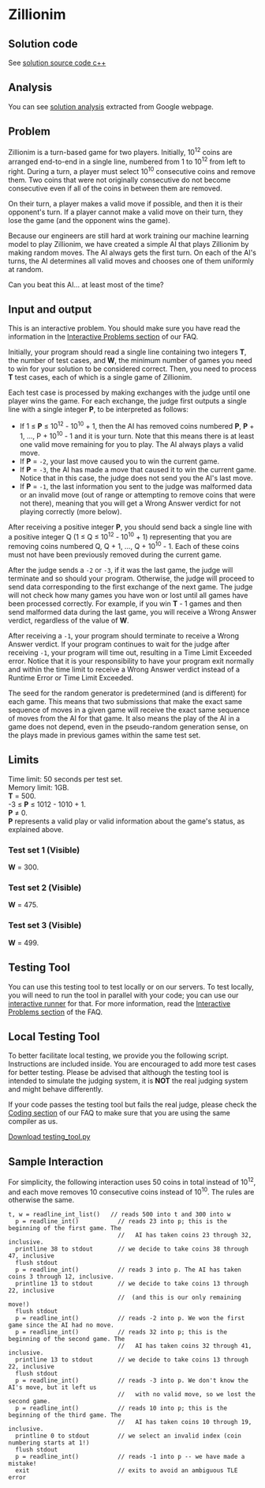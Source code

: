 # Zillionim

## Solution code

See [solution source code c++](/Round%203/Zillionim/solution.cpp)

## Analysis

You can see [solution analysis](/Round%203/Zillionim/analysis.md) extracted from Google webpage.

## Problem

Zillionim is a turn-based game for two players. Initially, 10<sup>12</sup> coins are arranged end-to-end in a single line, numbered from 1 to 10<sup>12</sup> from left to right. During a turn, a player must select 10<sup>10</sup> consecutive coins and remove them. Two coins that were not originally consecutive do not become consecutive even if all of the coins in between them are removed.

On their turn, a player makes a valid move if possible, and then it is their opponent's turn. If a player cannot make a valid move on their turn, they lose the game (and the opponent wins the game).

Because our engineers are still hard at work training our machine learning model to play Zillionim, we have created a simple AI that plays Zillionim by making random moves. The AI always gets the first turn. On each of the AI's turns, the AI determines all valid moves and chooses one of them uniformly at random.

Can you beat this AI... at least most of the time?

## Input and output

This is an interactive problem. You should make sure you have read the information in the [Interactive Problems section](https://codingcompetitions.withgoogle.com/codejam/faq#interactive-problems) of our FAQ.

Initially, your program should read a single line containing two integers **T**, the number of test cases, and **W**, the minimum number of games you need to win for your solution to be considered correct. Then, you need to process **T** test cases, each of which is a single game of Zillionim.

Each test case is processed by making exchanges with the judge until one player wins the game. For each exchange, the judge first outputs a single line with a single integer **P**, to be interpreted as follows:

- If 1 ≤ **P** ≤ 10<sup>12</sup> - 10<sup>10</sup> + 1, then the AI has removed coins numbered **P**, **P** + 1, ..., P + 10<sup>10</sup> - 1 and it is your turn. Note that this means there is at least one valid move remaining for you to play. The AI always plays a valid move.
- If **P** = `-2`, your last move caused you to win the current game.
- If **P** = `-3`, the AI has made a move that caused it to win the current game. Notice that in this case, the judge does not send you the AI's last move.
- If **P** = `-1`, the last information you sent to the judge was malformed data or an invalid move (out of range or attempting to remove coins that were not there), meaning that you will get a Wrong Answer verdict for not playing correctly (more below).

After receiving a positive integer **P**, you should send back a single line with a positive integer Q (1 ≤ Q ≤ 10<sup>12</sup> - 10<sup>10</sup> + 1) representing that you are removing coins numbered Q, Q + 1, ..., Q + 10<sup>10</sup> - 1. Each of these coins must not have been previously removed during the current game.

After the judge sends a `-2` or `-3`, if it was the last game, the judge will terminate and so should your program. Otherwise, the judge will proceed to send data corresponding to the first exchange of the next game. The judge will not check how many games you have won or lost until all games have been processed correctly. For example, if you win **T** - 1 games and then send malformed data during the last game, you will receive a Wrong Answer verdict, regardless of the value of **W**.

After receiving a `-1`, your program should terminate to receive a Wrong Answer verdict. If your program continues to wait for the judge after receiving `-1`, your program will time out, resulting in a Time Limit Exceeded error. Notice that it is your responsibility to have your program exit normally and within the time limit to receive a Wrong Answer verdict instead of a Runtime Error or Time Limit Exceeded.

The seed for the random generator is predetermined (and is different) for each game. This means that two submissions that make the exact same sequence of moves in a given game will receive the exact same sequence of moves from the AI for that game. It also means the play of the AI in a game does not depend, even in the pseudo-random generation sense, on the plays made in previous games within the same test set.

## Limits

Time limit: 50 seconds per test set.<br>
Memory limit: 1GB.<br>
**T** = 500. <br>
-3 ≤ **P** ≤ 1012 - 1010 + 1.<br>
**P** ≠ 0.<br>
**P** represents a valid play or valid information about the game's status, as explained above.

### Test set 1 (Visible)

**W** = 300.

### Test set 2 (Visible)

**W** = 475.

### Test set 3 (Visible)

**W** = 499.

## Testing Tool

You can use this testing tool to test locally or on our servers. To test locally, you will need to run the tool in parallel with your code; you can use our [interactive runner](/Round%203/Zillionim/interactive_runner.py) for that. For more information, read the [Interactive Problems section](https://codingcompetitions.withgoogle.com/codejam/faq#interactive-problems) of the FAQ.

## Local Testing Tool

To better facilitate local testing, we provide you the following script. Instructions are included inside. You are encouraged to add more test cases for better testing. Please be advised that although the testing tool is intended to simulate the judging system, it is **NOT** the real judging system and might behave differently.

If your code passes the testing tool but fails the real judge, please check the [Coding section](https://codingcompetitions.withgoogle.com/codejam/faq#coding) of our FAQ to make sure that you are using the same compiler as us.

[Download testing_tool.py](/Round%203/Zillionim/testing_tool.py)

## Sample Interaction

For simplicity, the following interaction uses 50 coins in total instead of 10<sup>12</sup>, and each move removes 10 consecutive coins instead of 10<sup>10</sup>. The rules are otherwise the same.

```
t, w = readline_int_list()   // reads 500 into t and 300 into w
  p = readline_int()           // reads 23 into p; this is the beginning of the first game. The
                               //   AI has taken coins 23 through 32, inclusive.
  printline 38 to stdout       // we decide to take coins 38 through 47, inclusive
  flush stdout
  p = readline_int()           // reads 3 into p. The AI has taken coins 3 through 12, inclusive.
  printline 13 to stdout       // we decide to take coins 13 through 22, inclusive
                               //  (and this is our only remaining move!)
  flush stdout
  p = readline_int()           // reads -2 into p. We won the first game since the AI had no move.
  p = readline_int()           // reads 32 into p; this is the beginning of the second game. The
                               //   AI has taken coins 32 through 41, inclusive.
  printline 13 to stdout       // we decide to take coins 13 through 22, inclusive
  flush stdout
  p = readline_int()           // reads -3 into p. We don't know the AI's move, but it left us
                               //   with no valid move, so we lost the second game.
  p = readline_int()           // reads 10 into p; this is the beginning of the third game. The
                               //   AI has taken coins 10 through 19, inclusive.
  printline 0 to stdout        // we select an invalid index (coin numbering starts at 1!)
  flush stdout
  p = readline_int()           // reads -1 into p -- we have made a mistake!
  exit                         // exits to avoid an ambiguous TLE error
```

